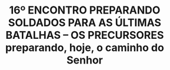 ---
ID: 4097
title: '16º ENCONTRO PREPARANDO SOLDADOS PARA AS ÚLTIMAS BATALHAS &#8211; OS PRECURSORES preparando, hoje, o caminho do Senhor'
image-xl: ""
image-l: ""
image-sq-l: ""
image-sq-m: ""
post_excerpt: ""
layout: event
permalink: '?post_type=event&p=4097'
published: false
event: null
categories: ""
tags: ""
author: ""
---